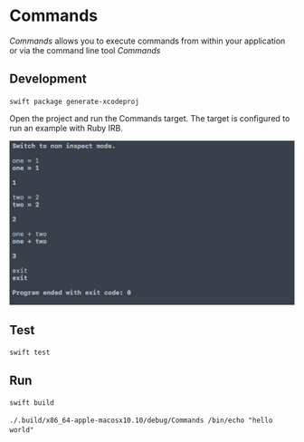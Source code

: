 # Commands

*Commands* allows you to execute commands from within your application or via the command line tool *Commands* 

## Development

`swift package generate-xcodeproj`

Open the project and run the Commands target. The target is configured to run an example with Ruby IRB.

![Example console output](Docs/example.png)

## Test

`swift test`

## Run

`swift build`

`./.build/x86_64-apple-macosx10.10/debug/Commands /bin/echo "hello world"`

